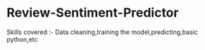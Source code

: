# Review-Sentiment-Predictor
Skills covered :- Data cleaning,training the model,predicting,basic python,etc
